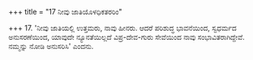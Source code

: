 +++
title = "17 ನೀವು ಜಾತಿಯೊಳಧಿಕತರರಿಂ"

+++
17. 'ನೀವು ಜಾತಿಯಲ್ಲಿ ಉತ್ತಮರು, ನಾವು ಹೀನರು. ಆದರೆ ಪರಿಶುದ್ಧ ಭಾವನೆಯಿಂದ, ಸ್ವಧರ್ಮದ ಅನುಸರಣೆಯಿಂದ, ಯಾವುದೇ ನ್ಯೂನತೆಯಿಲ್ಲದೆ ವಿಪ್ರ-ದೇವ-ಗುರು ಸೇವೆಯಿಂದ ನಾವು ಸಂಭಾವಿತರಾಗಿದ್ದೇವೆ. ನಮ್ಮನ್ನು ನೋಡಿ ಅನುಸರಿಸಿ' ಎಂದನು.